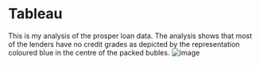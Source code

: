 # Tableau
This is my analysis of the prosper loan data.
The analysis shows that most of the lenders have no credit grades as depicted by the representation coloured blue in the centre of the packed  bubles.
![image](https://user-images.githubusercontent.com/118762814/221522753-f2062ca0-9289-43a5-b267-0214a0257349.png)
